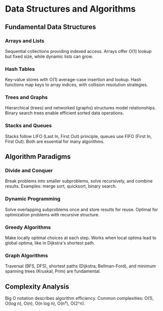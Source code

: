 # Data Structures and Algorithms

## Fundamental Data Structures

### Arrays and Lists
Sequential collections providing indexed access. Arrays offer O(1) lookup but fixed size, while dynamic lists can grow.

### Hash Tables
Key-value stores with O(1) average-case insertion and lookup. Hash functions map keys to array indices, with collision resolution strategies.

### Trees and Graphs
Hierarchical (trees) and networked (graphs) structures model relationships. Binary search trees enable efficient sorted data operations.

### Stacks and Queues
Stacks follow LIFO (Last In, First Out) principle, queues use FIFO (First In, First Out). Both are essential for many algorithms.

## Algorithm Paradigms

### Divide and Conquer
Break problems into smaller subproblems, solve recursively, and combine results. Examples: merge sort, quicksort, binary search.

### Dynamic Programming
Solve overlapping subproblems once and store results for reuse. Optimal for optimization problems with recursive structure.

### Greedy Algorithms
Make locally optimal choices at each step. Works when local optima lead to global optima, like in Dijkstra's shortest path.

### Graph Algorithms
Traversal (BFS, DFS), shortest paths (Dijkstra, Bellman-Ford), and minimum spanning trees (Kruskal, Prim) are fundamental.

## Complexity Analysis
Big O notation describes algorithm efficiency. Common complexities: O(1), O(log n), O(n), O(n log n), O(n²), O(2^n).
